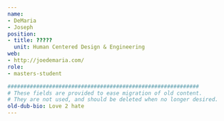 ```yaml
---
name:
- DeMaria
- Joseph
position:
- title: ?????
  unit: Human Centered Design & Engineering
web:
- http://joedemaria.com/
role:
- masters-student

############################################################
# These fields are provided to ease migration of old content.
# They are not used, and should be deleted when no longer desired.
old-dub-bio: Love 2 hate
---
```

